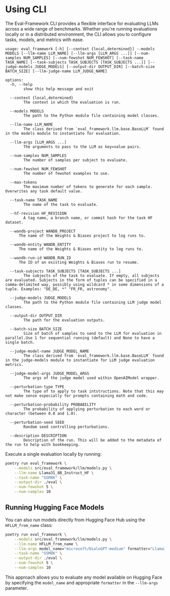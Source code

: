 # Using CLI

The Eval-Framework CLI provides a flexible interface for evaluating LLMs across a wide range of benchmarks. Whether you're running evaluations locally or in a distributed environment, the CLI allows you to configure tasks, models, and metrics with ease.


```
usage: eval_framework [-h] [--context {local,determined}] --models MODELS [--llm-name LLM_NAME] [--llm-args [LLM_ARGS ...]] [--num-samples NUM_SAMPLES] [--num-fewshot NUM_FEWSHOT] [--task-name TASK_NAME] [--task-subjects TASK_SUBJECTS [TASK_SUBJECTS ...]] [--judge-models JUDGE_MODELS] [--output-dir OUTPUT_DIR] [--batch-size BATCH_SIZE] [--llm-judge-name LLM_JUDGE_NAME]

options:
  -h, --help
        show this help message and exit

  --context {local,determined}
        The context in which the evaluation is run.

  --models MODELS
        The path to the Python module file containing model classes.

  --llm-name LLM_NAME
        The class derived from `eval_framework.llm.base.BaseLLM` found in the models module to instantiate for evaluation.

  --llm-args [LLM_ARGS ...]
        The arguments to pass to the LLM as key=value pairs.

  --num-samples NUM_SAMPLES
        The number of samples per subject to evaluate.

  --num-fewshot NUM_FEWSHOT
        The number of fewshot examples to use.

  --max-tokens
        The maximum number of tokens to generate for each sample. Overwrites any task default value.

  --task-name TASK_NAME
        The name of the task to evaluate.

  --hf-revision HF_REVISION
        A tag name, a branch name, or commit hash for the task HF dataset.

  --wandb-project WANDB_PROJECT
      The name of the Weights & Biases project to log runs to.

  --wandb-entity WANDB_ENTITY
      The name of the Weights & Biases entity to log runs to.

  --wandb-run-id WANDB_RUN_ID
      The ID of an existing Weights & Biases run to resume.

  --task-subjects TASK_SUBJECTS [TASK_SUBJECTS ...]
        The subjects of the task to evaluate. If empty, all subjects are evaluated. Subjects in the form of tuples can be specified in a comma-delimited way, possibly using wildcard * in some dimensions of a tuple. Examples: "DE_DE, *" "FR_FR, astronomy".

  --judge-models JUDGE_MODELS
        The path to the Python module file containing LLM judge model classes.

  --output-dir OUTPUT_DIR
        The path for the evaluation outputs.

  --batch-size BATCH_SIZE
        Size of batch of samples to send to the LLM for evaluation in parallel.Use 1 for sequential running (default) and None to have a single batch.

  --judge-model-name JUDGE_MODEL_NAME
        The class derived from `eval_framework.llm.base.BaseLLM` found in the judge-models module to instantiate for LLM judge evaluation metrics.

  --judge-model-args JUDGE_MODEL_ARGS
        The args of the judge model used within OpenAIModel wrapper.

  --perturbation-type TYPE
        The type of to apply to task intstructions. Note that this may not make sense especially for prompts containing math and code.

  --perturbation-probability PROBABILITY
        The probability of applying perturbation to each word or character (between 0.0 and 1.0).

  --perturbation-seed SEED
        Random seed controlling perturbations.

  --description DESCRIPTION
        Description of the run. This will be added to the metadata of the run to help with bookkeeping.
```

Execute a single evaluation locally by running:

```bash
poetry run eval_framework \
    --models src/eval_framework/llm/models.py \
    --llm-name Llama31_8B_Instruct_HF \
    --task-name "GSM8K" \
    --output-dir ./eval \
    --num-fewshot 5 \
    --num-samples 10
```

## Running Hugging Face Models

You can also run models directly from Hugging Face Hub using the `HFLLM_from_name` class:

```bash
poetry run eval_framework \
    --models src/eval_framework/llm/models.py \
    --llm-name HFLLM_from_name \
    --llm-args model_name="microsoft/DialoGPT-medium" formatter="Llama3Formatter" \
    --task-name "GSM8K" \
    --output-dir ./eval \
    --num-fewshot 5 \
    --num-samples 10
```

This approach allows you to evaluate any model available on Hugging Face by specifying the `model_name` and appropriate `formatter` in the `--llm-args` parameter.
